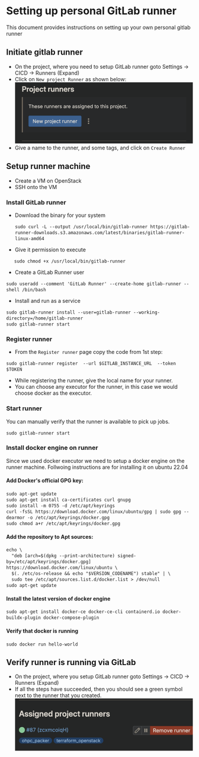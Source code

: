 # Setting up personal GitLab runner

This document provides instructions on setting up your own personal gitlab runner

## Initiate gitlab runner

* On the project, where you need to setup GitLab runner goto Settings -> CICD -> Runners (Expand)
* Click on `New project Runner` as shown below:
    ![Click on New project Runner](image.png)
* Give a name to the runner, and some tags, and click on `Create Runner`

## Setup runner machine

* Create a VM on OpenStack
* SSH onto the VM

### Install GitLab runner
* Download the binary for your system
   ```shell
   sudo curl -L --output /usr/local/bin/gitlab-runner https://gitlab-runner-downloads.s3.amazonaws.com/latest/binaries/gitlab-runner-linux-amd64
   ```

* Give it permission to execute
```shell
   sudo chmod +x /usr/local/bin/gitlab-runner
```

* Create a GitLab Runner user
```shell
sudo useradd --comment 'GitLab Runner' --create-home gitlab-runner --shell /bin/bash
```


* Install and run as a service
```shell
sudo gitlab-runner install --user=gitlab-runner --working-directory=/home/gitlab-runner
sudo gitlab-runner start
```

### Register runner
* From the `Register runner` page copy the code from 1st step:
```shell
sudo gitlab-runner register  --url $GITLAB_INSTANCE_URL  --token $TOKEN
```
* While registering the runner, give the local name for your runner.
* You can choose any executor for the runner, in this case we would choose docker as the executor.

### Start runner
You can manually verify that the runner is available to pick up jobs.
```shell
sudo gitlab-runner start
```

### Install docker engine on runner
Since we used docker executor we need to setup a docker engine on the runner machine. Follwoing instructions are for installing it on ubuntu 22.04

#### Add Docker's official GPG key:
```shell
sudo apt-get update
sudo apt-get install ca-certificates curl gnupg
sudo install -m 0755 -d /etc/apt/keyrings
curl -fsSL https://download.docker.com/linux/ubuntu/gpg | sudo gpg --dearmor -o /etc/apt/keyrings/docker.gpg
sudo chmod a+r /etc/apt/keyrings/docker.gpg
```


#### Add the repository to Apt sources:
```shell
echo \
  "deb [arch=$(dpkg --print-architecture) signed-by=/etc/apt/keyrings/docker.gpg] https://download.docker.com/linux/ubuntu \
  $(. /etc/os-release && echo "$VERSION_CODENAME") stable" | \
  sudo tee /etc/apt/sources.list.d/docker.list > /dev/null
sudo apt-get update
```

#### Install the latest version of docker engine
```shell
sudo apt-get install docker-ce docker-ce-cli containerd.io docker-buildx-plugin docker-compose-plugin
```

#### Verify that docker is running
```shell
sudo docker run hello-world
```

## Verify runner is running via GitLab
* On the project, where you setup GitLab runner goto Settings -> CICD -> Runners (Expand)
* If all the steps have succeeded, then you should see a green symbol next to the runner that you created.
![See green indicator next to your runner](image-1.png)